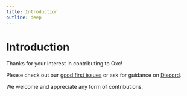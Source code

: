 ```yaml
---
title: Introduction
outline: deep
---
```


# Introduction

Thanks for your interest in contributing to Oxc!

Please check out our [good first issues](https://github.com/oxc-project/oxc/contribute) or ask for guidance on [Discord](https://discord.gg/9uXCAwqQZW).

We welcome and appreciate any form of contributions.
